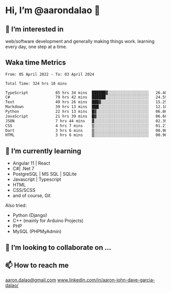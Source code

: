 # __Hi, I’m @aarondalao__ 👋 
## 👀 I’m interested in 
web/software development and generally making things work.
learning every day, one step at a time. 

## Waka time Metrics
<!--START_SECTION:waka-->

```txt
From: 05 April 2022 - To: 03 April 2024

Total Time: 324 hrs 10 mins

TypeScript            85 hrs 34 mins  ██████▓░░░░░░░░░░░░░░░░░░   26.40 %
C#                    79 hrs 42 mins  ██████░░░░░░░░░░░░░░░░░░░   24.59 %
Text                  49 hrs 26 mins  ███▓░░░░░░░░░░░░░░░░░░░░░   15.25 %
Markdown              39 hrs 13 mins  ███░░░░░░░░░░░░░░░░░░░░░░   12.10 %
Python                22 hrs 13 mins  █▓░░░░░░░░░░░░░░░░░░░░░░░   06.86 %
JavaScript            21 hrs 39 mins  █▓░░░░░░░░░░░░░░░░░░░░░░░   06.68 %
JSON                  7 hrs 44 mins   ▓░░░░░░░░░░░░░░░░░░░░░░░░   02.39 %
CSS                   4 hrs 7 mins    ▒░░░░░░░░░░░░░░░░░░░░░░░░   01.27 %
Dart                  3 hrs 6 mins    ▒░░░░░░░░░░░░░░░░░░░░░░░░   00.96 %
HTML                  3 hrs 6 mins    ▒░░░░░░░░░░░░░░░░░░░░░░░░   00.96 %
```

<!--END_SECTION:waka-->

## 🌱 I’m currently learning 

- Angular 11 | React 
- C#| .Net 7
- PostgreSQL | MS SQL | SQLite
- Javascript | Typescript
- HTML 
- CSS/SCSS
- and of course, Git 


Also tried:
- Python (Django)
- C++ (mainly for Arduino Projects)
- PHP
- MySQL (PHPMyAdmin)


## 💞️ I’m looking to collaborate on ...

## 📫 How to reach me 
aaron.dalao@gmail.com
www.linkedin.com/in/aaron-john-dave-garcia-dalao/

<!---
aarondalao/aarondalao is a ✨ special ✨ repository because its `README.md` (this file) appears on your GitHub profile.
You can click the Preview link to take a look at your changes.
--->
